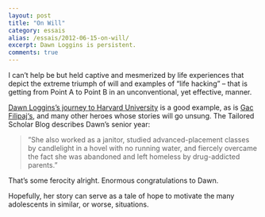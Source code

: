 ```yaml
---
layout: post
title: "On Will"
category: essais
alias: /essais/2012-06-15-on-will/
excerpt: Dawn Loggins is persistent.
comments: true
---
```


I can’t help be but held captive and mesmerized by life experiences that depict the extreme triumph of will and examples of “life hacking” – that is getting from Point A to Point B in an unconventional, yet effective, manner.

[Dawn Loggins’s journey to Harvard University](http://www.universityherald.com/articles/2127/20120607/dawn-loggins-pursuit-happiness-homeless-student-earns.htm) is a good example, as is [Gac Filipaj‘s](http://vincentbarr.com/essais/gac-filipaj-education/), and many other heroes whose stories will go unsung.
The Tailored Scholar Blog describes Dawn’s senior year:  

> ”She also worked as a janitor, studied advanced-placement classes by candlelight in a hovel with no running water, and fiercely overcame the fact she was abandoned and left homeless by drug-addicted parents.”

That’s some ferocity alright. Enormous congratulations to Dawn.

Hopefully, her story can serve as a tale of hope to motivate the many adolescents in similar, or worse, situations.

<a href="https://plus.google.com/+VincentBarr0?rel=author"></a>